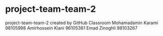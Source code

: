 # project-team-team-2
project-team-team-2 created by GitHub Classroom
Mohamadamin Karami 98105998
Amirhossein Kiani 96105361
Emad Zinoghli   98103267